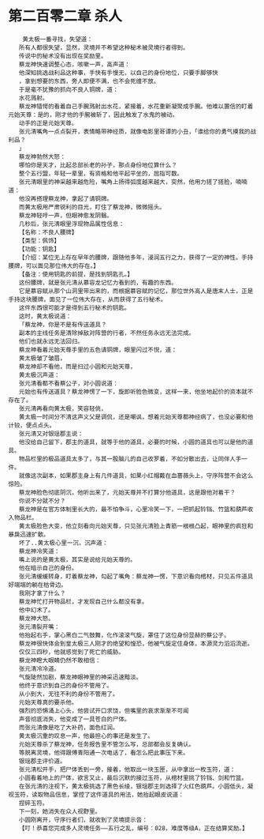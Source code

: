 # 第二百零二章 杀人
        黄太极一番寻找，失望道：
       所有人都很失望，显然，灵境并不希望这种秘术被灵境行者得到。
       传说中的秘术没有出现在奖励里。
       蔡龙神快速调整心态，咳嗽一声，高声道：
       他深知挑选战利品这种事，手快有手慢无，以自己的身份地位，只要手脚够快
       ，拿到想要的东西，旁人即便不满，也不会死缠不放。
       于是毫不犹豫的抓向不良人铜牌，道：
       水花溅射。
       蔡龙神错愕的看着自己手腕溅射出水花，紧接着，水花重新凝聚成手腕。他难以置信的盯着元始天尊：是的，刚才他的手腕被斩了，因此触发了水鬼的被动。
       动手的正是元始天尊。
       张元清嘴角一点点裂开，表情略带神经质，就像电影里哥谭的小丑，「谁给你的勇气摸我的战利品？
       」
       蔡龙神勃然大怒：
       哪怕你是天才，比起总部长老的孙子，那点身份地位算什么？
       整个五行盟，年轻一辈里，有资格和他平起平坐的，屈指可数。
       张元清眼里的神采越来越危险，嘴角上扬得弧度越来越大，突然，他用力搓了搓脸，喃喃道：
       他没再搭理蔡龙神，拿起了请铜牌。
       而黄太极用严肃锐利的目光，盯住了蔡龙神，微微摇头。
       蔡龙神轻哼一声，但眼神愈发阴翳。
       几秒后，张元清眼里浮现物品属性信息：
       【名称：不良人腰牌】
       【类型：佩饰】
       【功能：钥匙】
       【介绍：某位无上存在早年的腰牌，跟随他多年，浸润五行之力，获得了一定的神性。手持腰牌，可以面见那位伟大的存在。】
       【备注：使用钥匙的前提，是找到钥匙孔。】
       这份腰牌，就是张元清从慕容龙记忆力看到的，有趣的东西。
       它是慕容赋从那个山洞里带出来的，而根据慕容赋的记忆，那位世外高人是唐末人士，正是手持这块腰牌，面见了一位伟大存在，从而获得了五行秘术。
       这件东西很可能才是得到五行秘术的钥匙。
       这时，黄太极说道：
       「蔡龙神，你是不是有传送道具？
       副本的主线任务是清除掉敌对阵营的行者，不然任务永远无法完成。
       他们也就永远无法回归。
       蔡龙神看着元始天尊手里的五色请铜牌，眼里闪过不悦，道：
       黄太极皱了皱眉，
       蔡龙神却不看他，而是扫过小圆和元始天尊，
       黄太极沉声道：
       张元清看都不看蔡公子，对小圆说道：
       元始也有传送道具？蔡龙神愣了一下，旋即听脸色微变，这样一来，他坐地起价的资本就不存在了。
       张元清再看向黄太极，笑容轻佻，
       黄太极一时间分不清这声义父是调侃，还是嘲讽，想着元始天尊都神经病了，也没必要和他计较，便点点头。
       张元清又对银瑶郡主说：
       他没给自己留下，郡主的道具，就等于他的道具，必要的时候，小圆的道具也可以是他的道具。
       物品栏里的极品道具太多了，与其一股脑儿的自己收罗着，不如分散出去，让同伴人手一件。
       就像这次副本，如果郡主身上有几件道具，如果小红帽戴在血蔷薇头上，守序阵营不会这么惊险。
       蔡龙神脸色彻底阴沉，他听出来了，元始天尊并不打算分他道具，这是跟他对着干？
       你说不分就不分？
       蔡龙神是在官方体制里长大的，最不怕争斗，心里冷笑一下，一把抓起铃铛、竹篮和葫芦收入物品栏。
       黄太极脸色大变，他立刻看向元始天尊，只见张元清脸上青筋一根根凸起，眼神里的疯狂和暴戾迅速扩散。
       坏了..黄太极心里一沉，沉声道：
       蔡龙神冷笑道：
       嘴上说的是黄太极，其实是说给元始天尊的。
       他在暗示自己的身份。
       张元清缓缓转身，盯着蔡龙神，勾起了嘴角：蔡龙神一愣，下意识看向棺材，只见五件道具好端端的躺在枯骨边。
       我刚才拿了什么？
       蔡龙神忙打开物品栏，才发现自己什么都没有拿。
       他中幻术了。
       蔡龙神大怒。
       张元清裂开嘴：
       他抬起右手，掌心黑白二气鼓舞，化作滚滚气旋，罩住了这位身份显赫的蔡公子。
       蔡龙神很快体会到皇太极三人刚才的绝望和惶恐，他被气旋定住身体，本源灵力滔滔流逝。
       仅仅三四秒，他就感觉到了死亡的威胁。
       蔡龙神瞪大眼睛仍然不敢相信：
       张元清冷冷道。
       气旋陡然加剧，蔡龙神眼神里的神采迅速黯淡。
       他终于意识到自己的身份不管用了。
       从小到大，无往不利的身份不管用了。
       元始天尊真的要杀他。
       强烈的恐惧涌上心头，他尝试开口求饶，但嘴里的哀求渐渐不可闻
       声音彻底消失，他变成了一具苍白的尸体。
       而张元清像是吃了大补药，面色红润。
       黄太极沉重的叹息一声，他最担心的事还是发生了。
       元始天尊杀了蔡龙神，任务报告里不管怎么写，总部都会反复确认。
       等脱离灵境，他得跟傅青阳通一次电话了，看怎么把此事压下来。
       银瑶郡主评价道。
       张元清松开手，把尸体丢到一旁，接着，他取出一块玉匣，从中拿出一枚玉符，道：
       小圆看着地上的尸体，欲言又止，最后沉默的接过玉符，从棺材里挑了铃铛、剑和竹篮。
       在张元清的注视下，黄太极挑选了黑色长绫，银瑶郡主则选择了火红色葫芦。小圆低头，凝视玉符，读取物品信息，掌控了这件道具的用法，她抬起眼皮说道：
       捏碎玉符。
       下一刻，她消失在众人视野里。
       小圆刚离开，守序行者们，就收到了灵境提示音：
       【叮！恭喜您完成多人灵境任务——五行之乱，编号：028，难度等级A，正在结算奖励。】
